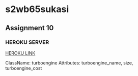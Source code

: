 # s2wb65sukasi

## Assignment 10
### HEROKU SERVER
[HEROKU LINK](https://dashboard.heroku.com/apps/s2db65sukasi)

ClassName: turboengine
Attributes: turboengine_name, size, turboengine_cost
